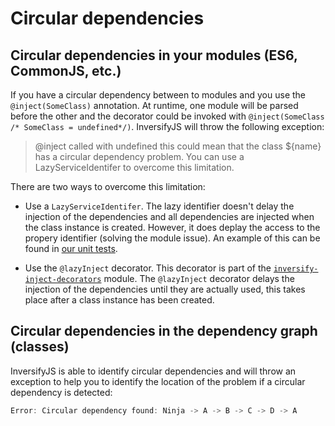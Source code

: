 # Circular dependencies

## Circular dependencies in your modules (ES6, CommonJS, etc.)

If you have a circular dependency between to modules and you use the `@inject(SomeClass)` annotation. At runtime, one module will be parsed before the other and the decorator could be invoked with `@inject(SomeClass /* SomeClass = undefined*/)`. InversifyJS will throw the following exception:

> @inject called with undefined this could mean that the class ${name} has a circular dependency problem. You can use a LazyServiceIdentifer to overcome this limitation.

There are two ways to overcome this limitation:

- Use a `LazyServiceIdentifer`. The lazy identifier doesn't delay the injection of the dependencies and all dependencies are injected when the class instance is created. However, it does deplay the access to the propery identifier (solving the module issue). An example of this can be found in [our unit tests](https://github.com/krzkaczor/InversifyJS/blob/a53bf2cbee65803b197998c1df496c3be84731d9/test/inversify.test.ts#L236-L300).

- Use the `@lazyInject` decorator. This decorator is part of the [`inversify-inject-decorators`](https://github.com/inversify/inversify-inject-decorators) module. The `@lazyInject` decorator delays the injection of the dependencies until they are actually used, this takes place after a class instance has been created.

## Circular dependencies in the dependency graph (classes)

InversifyJS is able to identify circular dependencies and will throw an exception to help you to identify the location of the problem if a circular dependency is detected:

```ts
Error: Circular dependency found: Ninja -> A -> B -> C -> D -> A
```


